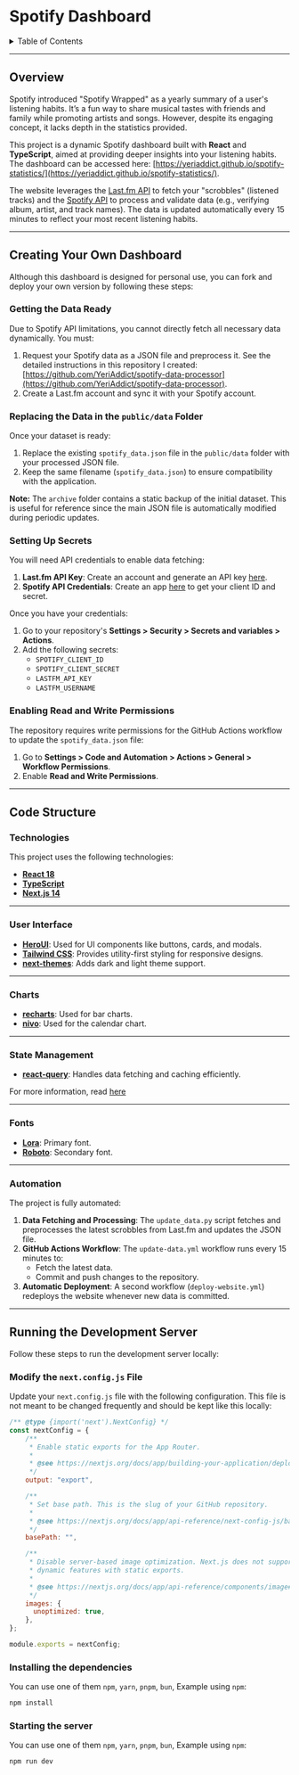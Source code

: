 # Spotify Dashboard

<!-- TABLE OF CONTENTS -->
<details>
  <summary>Table of Contents</summary>
  <ol>
    <li><a href="#overview">Overview</a></li>
    <li><a href="#creating-your-own-dashboard">Creating Your Own Dashboard</a>
      <ul>
        <li><a href="#getting-the-data-ready">Getting the Data Ready</a></li>
        <li><a href="#replacing-the-data-in-the-publicdata-folder">Replacing the Data in the `public/data` Folder</a></li>
        <li><a href="#setting-up-secrets">Setting Up Secrets</a></li>
        <li><a href="#enabling-read-and-write-permissions">Enabling Read and Write Permissions</a></li>
      </ul>
    </li>
    <li><a href="#code-structure">Code Structure</a>
      <ul>
        <li><a href="#technologies">Technologies</a></li>
        <li><a href="#user-interface">User Interface</a></li>
        <li><a href="#charts">Charts</a></li>
        <li><a href="#state-management">State Management</a></li>
        <li><a href="#fonts">Fonts</a></li>
      </ul>
    </li>
    <li><a href="#automation">Automation</a></li>
    <li><a href="#running-the-development-server">Running the Development Server</a>
      <ul>
        <li><a href="#modify-the-nextconfigjs-file">Modify the `next.config.js` File</a></li>
        <li><a href="#installing-the-dependencies">Installing the Dependencies</a></li>
        <li><a href="#starting-the-server">Starting the Server</a></li>
      </ul>
    </li>
  </ol>
</details>


---

## Overview

Spotify introduced "Spotify Wrapped" as a yearly summary of a user's listening habits. It’s a fun way to share musical tastes with friends and family while promoting artists and songs. However, despite its engaging concept, it lacks depth in the statistics provided.

This project is a dynamic Spotify dashboard built with **React** and **TypeScript**, aimed at providing deeper insights into your listening habits. The dashboard can be accessed here: [https://yeriaddict.github.io/spotify-statistics/](https://yeriaddict.github.io/spotify-statistics/).

The website leverages the [Last.fm API](https://www.last.fm/api) to fetch your "scrobbles" (listened tracks) and the [Spotify API](https://developer.spotify.com/documentation/web-api) to process and validate data (e.g., verifying album, artist, and track names). The data is updated automatically every 15 minutes to reflect your most recent listening habits.

---

## Creating Your Own Dashboard

Although this dashboard is designed for personal use, you can fork and deploy your own version by following these steps:

### Getting the Data Ready

Due to Spotify API limitations, you cannot directly fetch all necessary data dynamically. You must:
1. Request your Spotify data as a JSON file and preprocess it. See the detailed instructions in this repository I created: [https://github.com/YeriAddict/spotify-data-processor](https://github.com/YeriAddict/spotify-data-processor).
2. Create a Last.fm account and sync it with your Spotify account.

### Replacing the Data in the `public/data` Folder

Once your dataset is ready:
1. Replace the existing `spotify_data.json` file in the `public/data` folder with your processed JSON file.
2. Keep the same filename (`spotify_data.json`) to ensure compatibility with the application.

**Note:** The `archive` folder contains a static backup of the initial dataset. This is useful for reference since the main JSON file is automatically modified during periodic updates.

### Setting Up Secrets

You will need API credentials to enable data fetching:
1. **Last.fm API Key**: Create an account and generate an API key [here](https://www.last.fm/api/account/create).
2. **Spotify API Credentials**: Create an app [here](https://developer.spotify.com/dashboard/) to get your client ID and secret.

Once you have your credentials:
1. Go to your repository's **Settings > Security > Secrets and variables > Actions**.
2. Add the following secrets:
   - `SPOTIFY_CLIENT_ID`
   - `SPOTIFY_CLIENT_SECRET`
   - `LASTFM_API_KEY`
   - `LASTFM_USERNAME`

### Enabling Read and Write Permissions

The repository requires write permissions for the GitHub Actions workflow to update the `spotify_data.json` file:
1. Go to **Settings > Code and Automation > Actions > General > Workflow Permissions**.
2. Enable **Read and Write Permissions**.

---

## Code Structure

### Technologies

This project uses the following technologies:
- **[React 18](https://react.dev/)**
- **[TypeScript](https://www.typescriptlang.org/)**
- **[Next.js 14](https://nextjs.org/docs/getting-started)**

---

### User Interface

- **[HeroUI](https://www.heroui.com/)**: Used for UI components like buttons, cards, and modals.
- **[Tailwind CSS](https://tailwindcss.com/)**: Provides utility-first styling for responsive designs.
- **[next-themes](https://github.com/pacocoursey/next-themes/)**: Adds dark and light theme support.

---

### Charts

- **[recharts](https://recharts.org/en-US)**: Used for bar charts.
- **[nivo](https://nivo.rocks/)**: Used for the calendar chart.

---

### State Management

- **[react-query](https://tanstack.com/query/latest/docs/framework/react/overview)**: Handles data fetching and caching efficiently.

For more information, read [here](https://ui.dev/why-react-query)

---

### Fonts

- **[Lora](https://fonts.google.com/specimen/Lora)**: Primary font.
- **[Roboto](https://fonts.google.com/specimen/Roboto)**: Secondary font.

---

### Automation

The project is fully automated:
1. **Data Fetching and Processing**: The `update_data.py` script fetches and preprocesses the latest scrobbles from Last.fm and updates the JSON file.
2. **GitHub Actions Workflow**: The `update-data.yml` workflow runs every 15 minutes to:
   - Fetch the latest data.
   - Commit and push changes to the repository.
3. **Automatic Deployment**: A second workflow (`deploy-website.yml`) redeploys the website whenever new data is committed.

---

## Running the Development Server

Follow these steps to run the development server locally:

### Modify the `next.config.js` File

Update your `next.config.js` file with the following configuration. This file is not meant to be changed frequently and should be kept like this locally:

```javascript
/** @type {import('next').NextConfig} */
const nextConfig = {
    /**
     * Enable static exports for the App Router.
     *
     * @see https://nextjs.org/docs/app/building-your-application/deploying/static-exports
     */
    output: "export",

    /**
     * Set base path. This is the slug of your GitHub repository.
     *
     * @see https://nextjs.org/docs/app/api-reference/next-config-js/basePath
     */
    basePath: "",

    /**
     * Disable server-based image optimization. Next.js does not support
     * dynamic features with static exports.
     *
     * @see https://nextjs.org/docs/app/api-reference/components/image#unoptimized
     */
    images: {
      unoptimized: true,
    },
};

module.exports = nextConfig;
```

### Installing the dependencies

You can use one of them `npm`, `yarn`, `pnpm`, `bun`, Example using `npm`:

```bash
npm install
```

### Starting the server

You can use one of them `npm`, `yarn`, `pnpm`, `bun`, Example using `npm`:

```bash
npm run dev
```
